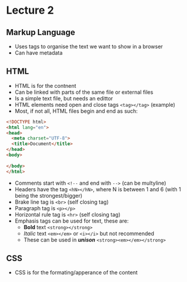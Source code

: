 # Lecture 2

## Markup Language

- Uses tags to organise the text we want to show in a browser
- Can have metadata

## HTML

- HTML is for the contnent
- Can be linked with parts of the same file or external files
- Is a simple text file, but needs an edittor
- HTML elements need open and close tags `<tag></tag>` (example)
- Most, if not all, HTML files begin and end as such:

```HTML
<!DOCTYPE html>
<html lang="en">
<head>
  <meta charset="UTF-8">
  <title>Document</title>
</head>
<body>
  
</body>
</html>
```

- Comments start with `<!--` and end with `-->` (can be multyline)
- Headers have the tag `<hN></hN>`, where N is between $1$ and $6$ (with $1$ being the strongest/bigger)
- Brake line tag is `<br>` (self closing tag)
- Paragraph tag is `<p></p>`
- Horizontal rule tag is `<hr>` (self closing tag)
- Emphasis tags can be used for text, these are:
  - **Bold** text `<strong></strong>`
  - *Italic* text `<em></em>` or `<i></i>` but not recommended
  - These can be used in ***unison*** `<strong><em></em></strong>`

## CSS

- CSS is for the formating/apperance of the content
